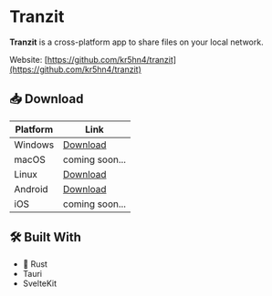 # Tranzit

**Tranzit** is a cross-platform app to share files on your local network.

Website: [https://github.com/kr5hn4/tranzit](https://github.com/kr5hn4/tranzit)

## 📥 Download

| Platform | Link           |
| -------- | -------------- |
| Windows  | [Download](#)  |
| macOS    | coming soon... |
| Linux    | [Download](#)  |
| Android  | [Download](#)  |
| iOS      | coming soon... |

## 🛠️ Built With

- 🦀 Rust
- Tauri
- SvelteKit
